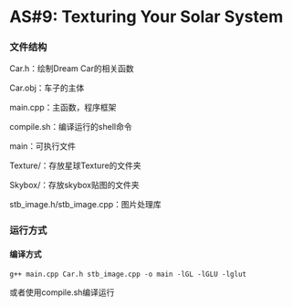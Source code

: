 # AS#9: Texturing Your Solar System

### 文件结构

Car.h：绘制Dream Car的相关函数

Car.obj：车子的主体

main.cpp：主函数，程序框架

compile.sh：编译运行的shell命令

main：可执行文件

Texture/：存放星球Texture的文件夹

Skybox/：存放skybox贴图的文件夹

stb_image.h/stb_image.cpp：图片处理库



### 运行方式

#### 编译方式

```shell
g++ main.cpp Car.h stb_image.cpp -o main -lGL -lGLU -lglut
```

或者使用compile.sh编译运行

